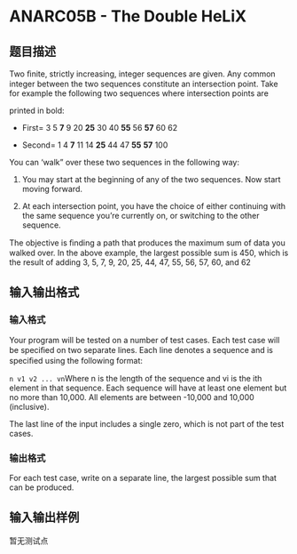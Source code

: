 # ANARC05B - The Double HeLiX

## 题目描述

 Two ﬁnite, strictly increasing, integer sequences are given. Any common integer between the two sequences constitute an intersection point. Take for example the following two sequences where intersection points are

printed in bold:

- First= 3 5 **7** 9 20 **25** 30 40 **55** 56 **57** 60 62

- Second= 1 4 **7** 11 14 **25** 44 47 **55** **57** 100

You can ‘walk” over these two sequences in the following way:

1. You may start at the beginning of any of the two sequences. Now start moving forward.

2. At each intersection point, you have the choice of either continuing with the same sequence you’re currently on, or switching to the other sequence.

The objective is ﬁnding a path that produces the maximum sum of data you walked over. In the above example, the largest possible sum is 450, which is the result of adding 3, 5, 7, 9, 20, 25, 44, 47, 55, 56, 57, 60, and 62

## 输入输出格式

### 输入格式

Your program will be tested on a number of test cases. Each test case will be speciﬁed on two separate lines. Each line denotes a sequence and is speciﬁed using the following format:

`n v1 v2 ... vn`Where n is the length of the sequence and vi is the ith element in that sequence. Each sequence will have at least one element but no more than 10,000. All elements are between -10,000 and 10,000 (inclusive).

The last line of the input includes a single zero, which is not part of the test cases.

### 输出格式

For each test case, write on a separate line, the largest possible sum that can be produced.

## 输入输出样例

暂无测试点

